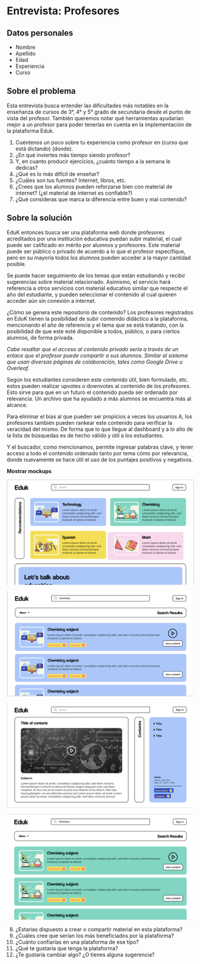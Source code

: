 # Entrevista: Profesores

## Datos personales

* Nombre
* Apellido
* Edad
* Experiencia
* Curso

## Sobre el problema

Esta entrevista busca entender las dificultades más notables en la enseñanza de cursos de 3°, 4° y 5° grado de secundaria desde el punto de vista del profesor. También queremos notar qué herramientas ayudarían mejor a un profesor para poder tenerlas en cuenta en la implementación de la plataforma Eduk. 

1. Cuéntenos un poco sobre tu experiencia como profesor en (curso que está dictando) (donde).
2. ¿En qué inviertes más tiempo siendo profesor?
3. Y, en cuanto producir ejercicios, ¿cuánto tiempo a la semana le dedicas?
4. ¿Qué es lo más difícil de enseñar? 
5. ¿Cuáles son tus fuentes? Internet, libros, etc.
6. ¿Crees que los alumnos pueden reforzarse bien con material de internet? (¿el material de internet es confiable?)
7. ¿Qué consideras que marca la diferencia entre buen y mal contenido?

## Sobre la solución

EduK entonces busca ser una plataforma web donde profesores acreditados por una institución educativa puedan subir material, el cual puede ser calificado en mérito por alumnos y profesores.
Este material puede ser público o privado de acuerdo a lo que el profesor especifíque, pero en su mayoría todos los alumnos pueden acceder a la mayor cantidad posible.

Se puede hacer seguimiento de los temas que están estudiando y recibir sugerencias sobre material relacionado. Asimismo, el servicio hará referencia a otros servicios con material educativo similar que respecte el año del estudiante, y pueden seleccionar el contenido al cual quieren acceder aún sin conexión a internet.

¿Cómo se genera este repositorio de contenido? Los profesores registrados en EduK tienen la posibilidad de subir contenido didáctico a la plataforma, mencionando el año de referencia y el tema que se está tratando, con la posibilidad de que este esté disponible a todos, público, o para ciertos alumnos, de forma privada.

*Cabe resaltar que el acceso al contenido privado sería a través de un enlace que el profesor puede compartir a sus alumnos. Similar al sistema que usan diversas páginas de colaboración, tales como Google Drive u Overleaf.*

Según los estudiantes consideren este contenido útil, bien formulado, etc. estos pueden realizar upvotes o downvotes al contenido de los profesores. Esto sirve para que en un futuro el contenido pueda ser ordenado por relevancia. Un archivo que ha ayudado a más alumnos se encuentra más al alcance.

Para eliminar el bias al que pueden ser propicios a veces los usuarios A, los profesores también pueden rankear este contenido para verificar la veracidad del mismo. De forma que lo que llegue al dashboard y a lo alto de la lista de búsquedas es de hecho válido y útil a los estudiantes.

Y el buscador, como mencionamos, permite ingresar palabras clave, y tener acceso a todo el contenido ordenado tanto por tema cómo por relevancia, donde nuevamente se hace útil el uso de los puntajes positivos y negativos.

**Mostrar mockups**

![](https://github.com/cs2901-2020-1/pitch-eduk/blob/dev/entrevistas/imagenes/Screenshot%202020-04-24%20at%2023.30.36.png)

![](https://github.com/cs2901-2020-1/pitch-eduk/blob/dev/entrevistas/imagenes/Screenshot%202020-04-24%20at%2023.30.56.png)

![](https://github.com/cs2901-2020-1/pitch-eduk/blob/dev/entrevistas/imagenes/Screenshot%202020-04-24%20at%2023.36.05.png)

![](https://github.com/cs2901-2020-1/pitch-eduk/blob/dev/entrevistas/imagenes/Screenshot%202020-04-24%20at%2023.40.42.png)

8. ¿Estarías dispuesto a crear o compartir material en esta plataforma?
9. ¿Cuáles cree que serían los más beneficiados por la plataforma?
10. ¿Cuánto confiarías en una plataforma de ese tipo?
11. ¿Qué te gustaría que tenga la plataforma?
12. ¿Te gustaría cambiar algo? ¿O tienes alguna sugerencia?
